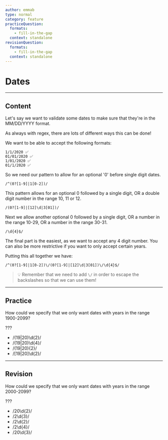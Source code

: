 ```yaml
---
author: emmab
type: normal
category: feature
practiceQuestion:
  formats:
    - fill-in-the-gap
  context: standalone
revisionQuestion:
  formats:
    - fill-in-the-gap
  context: standalone
---
```


# Dates


---

## Content

Let's say we want to validate some dates to make sure that they're in the MM/DD/YYYY format.

As always with regex, there are lots of different ways this can be done!

We want to be able to accept the following formats:

    1/1/2020 ✅
    01/01/2020 ✅
    1/01/2020 ✅
    01/1/2020 ✅

So we need our pattern to allow for an optional '0' before single digit dates.

`/^(0?[1-9]|1[0-2])/`

This pattern allows for an optional 0 followed by a single digit, OR a double digit number in the range 10, 11 or 12.

`/(0?[1-9]|[12]\d|3[01])/`

Next we allow another optional 0 followed by a single digit, OR a number in the range 10-29, OR a number in the range 30-31.

`/\d{4}$/`

The final part is the easiest, as we want to accept any 4 digit number. You can also be more restrictive if you want to only accept certain years.

Putting this all together we have:

`/^(0?[1-9]|1[0-2])\/(0?[1-9]|[12]\d|3[01])\/\d{4}$/`

> 💡 Remember that we need to add `\/` in order to escape the backslashes so that we can use them!


---

## Practice

How could we specify that we only want dates with years in the range 1900-2099?

???

- /(19|20)\d{2}/
- /(19|20)\d{4}/
- /(19|20){2}/
- /[19|20]\d{2}/


---

## Revision

How could we specify that we only want dates with years in the range 2000-2099?

???

- /20\d{2}/
- /2\d{3}/
- /2\d{2}/
- /2\d{4}/
- /20\d{3}/
